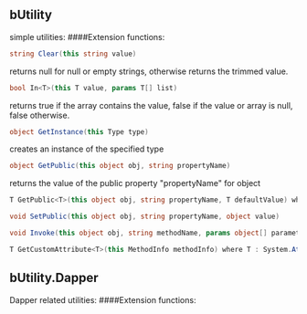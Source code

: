 ## bUtility
simple utilities:
####Extension functions:
``` c#
string Clear(this string value)
```
returns null for null or empty strings, otherwise returns the trimmed value.

``` c#
bool In<T>(this T value, params T[] list)
```
returns true if the array contains the value, false if the value or array is null, false otherwise.

``` c#
object GetInstance(this Type type)
```
creates an instance of the specified type

``` c#
object GetPublic(this object obj, string propertyName)
```
returns the value of the public property "propertyName" for object

``` c#
T GetPublic<T>(this object obj, string propertyName, T defaultValue) where T : class
```

``` c#
void SetPublic(this object obj, string propertyName, object value)
```

``` c#
void Invoke(this object obj, string methodName, params object[] parameters)
```

``` c#
T GetCustomAttribute<T>(this MethodInfo methodInfo) where T : System.Attribute
```

## bUtility.Dapper
Dapper related utilities:
####Extension functions:
